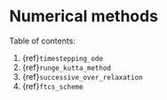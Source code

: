 # Numerical methods

Table of contents:

1. {ref}`timestepping_ode`
2. {ref}`runge_kutta_method`
3. {ref}`successive_over_relaxation`
4. {ref}`ftcs_scheme`

